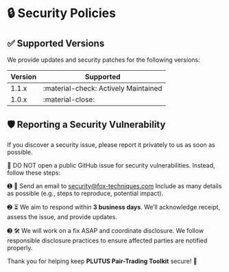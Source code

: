 # 🔒 Security Policies

## ✅ Supported Versions

We provide updates and security patches for the following versions:


| Version | Supported            |
| ------- | -------------------- |
| 1.1.x   | :material-check: Actively Maintained    |
| 1.0.x   | :material-close:     |


## 🛡️ Reporting a Security Vulnerability

If you discover a security issue, please report it privately to us as soon as possible.

🚨 DO NOT open a public GitHub issue for security vulnerabilities. Instead, follow these steps:

➊ 📩 Send an email to [security@fox-techniques.com](mailto:security@fox-techniques.com) Include as many details as possible (e.g., steps to reproduce, potential impact).

➋ ⏳ We aim to respond within **3 business days**. We’ll acknowledge receipt, assess the issue, and provide updates.

➌ 🛠️ We will work on a fix ASAP and coordinate disclosure. We follow responsible disclosure practices to ensure affected parties are notified properly.

Thank you for helping keep **PLUTUS Pair-Trading Toolkit** secure! 🙌